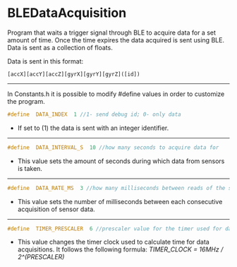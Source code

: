 # BLEDataAcquisition

Program that waits a trigger signal through BLE to acquire data for a set amount of time. Once the time expires the data acquired is sent using BLE. Data is sent as a collection of floats.

Data is sent in this format:

```[accX][accY][accZ][gyrX][gyrY][gyrZ]([id])```

---

In Constants.h it is possible to modify #define values in order to customize the program.

```c++
#define  DATA_INDEX  1 //1- send debug id; 0- only data
```
- If set to (1) the data is sent with an integer identifier.
---
```c++
#define  DATA_INTERVAL_S  10 //how many seconds to acquire data for
```
- This value sets the amount of seconds during which data from sensors is taken.

---
```c++
#define  DATA_RATE_MS  3 //how many milliseconds between reads of the sensors
```
- This value sets the number of milliseconds between each consecutive acquisition of sensor data. 

---
```c++
#define  TIMER_PRESCALER  6 //prescaler value for the timer used for data acquisition (16MHz / 2^(TIMER_PRESCALER)) [MAX 8]
```
- This value changes the timer clock used to calculate time for data acquisitions. It follows the following formula:
	*TIMER_CLOCK = 16MHz / 2^(PRESCALER)*
